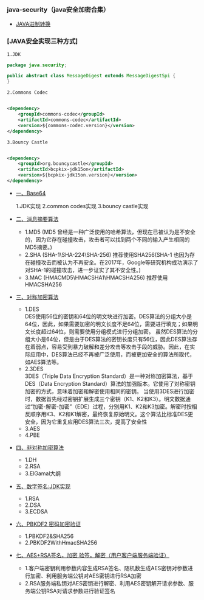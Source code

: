 ### java-security（java安全加密合集）

- [JAVA进制转换](/Java-Security/src/main/java/com/security/jinzhi/JinzhiZhuanHuan.java)

### [JAVA安全实现三种方式]

    1.JDK 

```java
package java.security;

public abstract class MessageDigest extends MessageDigestSpi {
}

```

    2.Commons Codec

```xml

<dependency>
    <groupId>commons-codec</groupId>
    <artifactId>commons-codec</artifactId>
    <version>${commons-codec.version}</version>
</dependency>
```

    3.Bouncy Castle

```xml

<dependency>
    <groupId>org.bouncycastle</groupId>
    <artifactId>bcpkix-jdk15on</artifactId>
    <version>${bcpkix-jdk15on.version}</version>
</dependency>
```

- [一、Base64](/Java-Security/src/main/java/com/security/base64/Base64Test.java)

  1.JDK实现 2.common codes实现 3.bouncy castle实现


- [二、消息摘要算法](/Java-Security/src/main/java/com/security/message_digest/MD5Test.java)

    - 1.MD5
      (MD5
      曾经是一种广泛使用的哈希算法，但现在已被认为是不安全的，因为它存在碰撞攻击，攻击者可以找到两个不同的输入产生相同的MD5摘要。)
    - 2.SHA
      (SHA-1\SHA-224\SHA-256) 推荐使用SHA256(SHA-1
      也因为存在碰撞攻击而被认为不再安全。在2017年，Google等研究机构成功演示了对SHA-1的碰撞攻击，进一步证实了其不安全性。)
    - 3.MAC
      (HMACMD5\HMACSHA1\HMACSHA256) 推荐使用HMACSHA256

- [三、对称加密算法](/Java-Security/src/main/java/com/security/symmetric_encryption/AESTest.java)
    - 1.DES<br>
      DES使用56位的密钥和64位的明文块进行加密。DES算法的分组大小是64位，因此，如果需要加密的明文长度不足64位，需要进行填充；如果明文长度超过64位，则需要使用分组模式进行分组加密。
      虽然DES算法的分组大小是64位，但是由于DES算法的密钥长度只有56位，因此DES算法存在着弱点，容易受到暴力破解和差分攻击等攻击手段的威胁。因此，在实际应用中，DES算法已经不再被广泛使用，而被更加安全的算法所取代，如AES算法等。
    - 2.3DES <br>
      3DES（Triple Data Encryption Standard）是一种对称加密算法，基于DES（Data Encryption
      Standard）算法的加强版本。它使用了对称密钥加密的方式，意味着加密和解密使用相同的密钥。
      当使用3DES进行加密时，数据首先经过密钥扩展生成三个密钥（K1、K2和K3）。明文数据通过“加密-解密-加密”（EDE）过程，分别用K1、K2和K3加密。解密时按相反顺序用K3、K2和K1解密，最终恢复原始明文。这个算法比标准DES更安全，因为它重复应用DES算法三次，提高了安全性
    - 3.AES <br>
    - 4.PBE

- [四、非对称加密算法](/Java-Security/src/main/java/com/security/asymmetric_encryption/RSAConcurrencyTest.java)

  - 1.DH 
  - 2.RSA 
  - 3.ElGamal大纲

- [五、数字签名:JDK实现](/Java-Security/src/main/java/com/security/signature/RSATest.java)

  - 1.RSA 
  - 2.DSA 
  - 3.ECDSA

- [六、PBKDF2 密码加密验证](/Java-Security/src/main/java/com/security/password_hash/PasswordHash.java)
  - 1.PBKDF2&SHA256 
  - 2.PBKDF2WithHmacSHA256

- [七、AES+RSA签名，加密 验签，解密（用户客户端服务端验证）](/src/main/java/com/security/interface_verification_design/Main.java)
  - 1.客户端密钥利用参数内容生成RSA签名、随机数生成AES密钥对参数进行加密、利用服务端公钥对AES密钥进行RSA加密
  - 2.RSA服务端私钥对AES密钥进行解密、利用AES密钥解开请求参数、服务端公钥RSA对请求参数进行验证签名